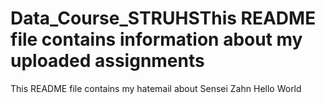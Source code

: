# Data_Course_STRUHSThis README file contains information about my uploaded assignments
This README file contains my hatemail about Sensei Zahn
Hello World
